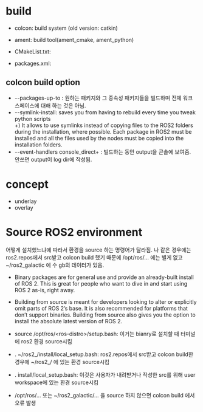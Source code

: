 # build
* colcon: build system (old version: catkin)
* ament: build tool(ament_cmake, ament_python)

* CMakeList.txt: 
* packages.xml: 

## colcon build option
* --packages-up-to : 원하는 패키지와 그 종속성 패키지들을 빌드하며 전체 워크스페이스에 대해 하는 것은 아님.
* --symlink-install: saves you from having to rebuild every time you tweak python scripts   
+) It allows to use symlinks instead of copying files to the ROS2 folders during the installation, where possible. Each package in ROS2 must be installed and all the files used by the nodes must be copied into the installation folders.
* --event-handlers console_direct+ : 빌드하는 동안 output을 콘솔에 보여줌. 안쓰면 output이 log dir에 작성됨.

# concept
* underlay
* overlay

# Source ROS2 environment
어떻게 설치했느냐에 따라서 환경을 source 하는 명령어가 달라짐. 나 같은 경우에는 ros2.repos에서 src받고 colcon build 했기 때문에 /opt/ros/... 에는 별게 없고 ~/ros2_galactic 에 수 gb의 데이터가 있음.

* Binary packages are for general use and provide an already-built install of ROS 2. This is great for people who want to dive in and start using ROS 2 as-is, right away.
* Building from source is meant for developers looking to alter or explicitly omit parts of ROS 2’s base. It is also recommended for platforms that don’t support binaries. Building from source also gives you the option to install the absolute latest version of ROS 2.
   
* source /opt/ros/\<ros-distro\>/setup.bash: 이거는 bianry로 설치할 때 터미널에 ros2 환경 source시킴   
* . \~/ros2_<distro>/install/local_setup.bash: ros2.repos에서 src받고 colcon build한 경우에 \~/ros2_<distro>/ 에 있는 환경 source시킴
* . install/local_setup.bash: 이것은 사용자가 내려받거나 작성한 src를 위해 user workspace에 있는 환경 source시킴
   
* /opt/ros/... 또는 ~/ros2_galactic/... 을 source 하지 않으면 colcon build 에서 오류 발생